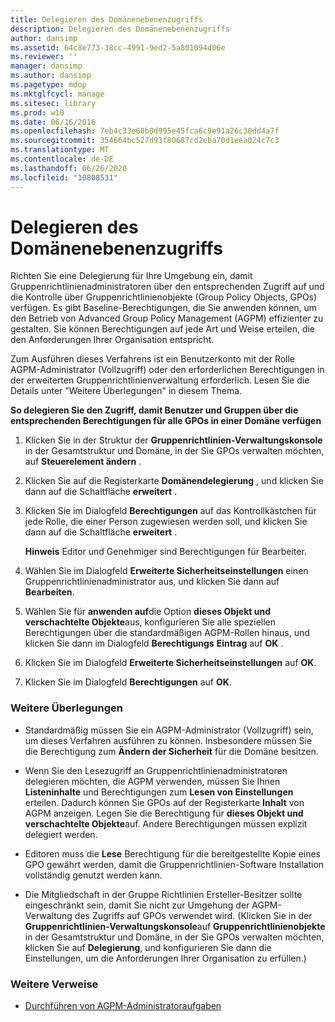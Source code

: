 ```yaml
---
title: Delegieren des Domänenebenenzugriffs
description: Delegieren des Domänenebenenzugriffs
author: dansimp
ms.assetid: 64c8e773-38cc-4991-9ed2-5a801094d06e
ms.reviewer: ''
manager: dansimp
ms.author: dansimp
ms.pagetype: mdop
ms.mktglfcycl: manage
ms.sitesec: library
ms.prod: w10
ms.date: 06/16/2016
ms.openlocfilehash: 7eb4c33e60b0d995e45fca6c9e91a26c30dd4a7f
ms.sourcegitcommit: 354664bc527d93f80687cd2eba70d1eea024c7c3
ms.translationtype: MT
ms.contentlocale: de-DE
ms.lasthandoff: 06/26/2020
ms.locfileid: "10808531"
---
```

# Delegieren des Domänenebenenzugriffs


Richten Sie eine Delegierung für Ihre Umgebung ein, damit Gruppenrichtlinienadministratoren über den entsprechenden Zugriff auf und die Kontrolle über Gruppenrichtlinienobjekte (Group Policy Objects, GPOs) verfügen. Es gibt Baseline-Berechtigungen, die Sie anwenden können, um den Betrieb von Advanced Group Policy Management (AGPM) effizienter zu gestalten. Sie können Berechtigungen auf jede Art und Weise erteilen, die den Anforderungen Ihrer Organisation entspricht.

Zum Ausführen dieses Verfahrens ist ein Benutzerkonto mit der Rolle AGPM-Administrator (Vollzugriff) oder den erforderlichen Berechtigungen in der erweiterten Gruppenrichtlinienverwaltung erforderlich. Lesen Sie die Details unter "Weitere Überlegungen" in diesem Thema.

**So delegieren Sie den Zugriff, damit Benutzer und Gruppen über die entsprechenden Berechtigungen für alle GPOs in einer Domäne verfügen**

1.  Klicken Sie in der Struktur der **Gruppenrichtlinien-Verwaltungskonsole** in der Gesamtstruktur und Domäne, in der Sie GPOs verwalten möchten, auf **Steuerelement ändern** .

2.  Klicken Sie auf die Registerkarte **Domänendelegierung** , und klicken Sie dann auf die Schaltfläche **erweitert** .

3.  Klicken Sie im Dialogfeld **Berechtigungen** auf das Kontrollkästchen für jede Rolle, die einer Person zugewiesen werden soll, und klicken Sie dann auf die Schaltfläche **erweitert** .

    **Hinweis**  Editor und Genehmiger sind Berechtigungen für Bearbeiter.

     

4.  Wählen Sie im Dialogfeld **Erweiterte Sicherheitseinstellungen** einen Gruppenrichtlinienadministrator aus, und klicken Sie dann auf **Bearbeiten**.

5.  Wählen Sie für **anwenden auf**die Option **dieses Objekt und verschachtelte Objekte**aus, konfigurieren Sie alle speziellen Berechtigungen über die standardmäßigen AGPM-Rollen hinaus, und klicken Sie dann im Dialogfeld **Berechtigungs** **Eintrag** auf **OK** .

6.  Klicken Sie im Dialogfeld **Erweiterte Sicherheitseinstellungen** auf **OK**.

7.  Klicken Sie im Dialogfeld **Berechtigungen** auf **OK**.

### Weitere Überlegungen

-   Standardmäßig müssen Sie ein AGPM-Administrator (Vollzugriff) sein, um dieses Verfahren ausführen zu können. Insbesondere müssen Sie die Berechtigung zum **Ändern der Sicherheit** für die Domäne besitzen.

-   Wenn Sie den Lesezugriff an Gruppenrichtlinienadministratoren delegieren möchten, die AGPM verwenden, müssen Sie Ihnen **Listeninhalte** und Berechtigungen zum **Lesen von Einstellungen** erteilen. Dadurch können Sie GPOs auf der Registerkarte **Inhalt** von AGPM anzeigen. Legen Sie die Berechtigung für **dieses Objekt und verschachtelte Objekte**auf. Andere Berechtigungen müssen explizit delegiert werden.

-   Editoren muss die **Lese** Berechtigung für die bereitgestellte Kopie eines GPO gewährt werden, damit die Gruppenrichtlinien-Software Installation vollständig genutzt werden kann.

-   Die Mitgliedschaft in der Gruppe Richtlinien Ersteller-Besitzer sollte eingeschränkt sein, damit Sie nicht zur Umgehung der AGPM-Verwaltung des Zugriffs auf GPOs verwendet wird. (Klicken Sie in der **Gruppenrichtlinien-Verwaltungskonsole**auf **Gruppenrichtlinienobjekte** in der Gesamtstruktur und Domäne, in der Sie GPOs verwalten möchten, klicken Sie auf **Delegierung**, und konfigurieren Sie dann die Einstellungen, um die Anforderungen Ihrer Organisation zu erfüllen.)

### Weitere Verweise

-   [Durchführen von AGPM-Administratoraufgaben](performing-agpm-administrator-tasks.md)

 

 





